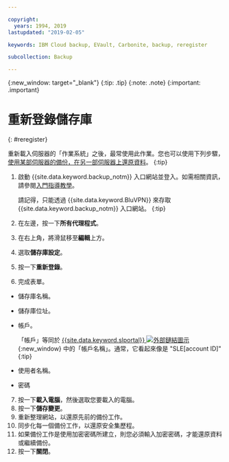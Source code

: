 ```yaml
---

copyright:
  years: 1994, 2019
lastupdated: "2019-02-05"

keywords: IBM Cloud backup, EVault, Carbonite, backup, reregister

subcollection: Backup

---
```

{:new_window: target="_blank"}
{:tip: .tip}
{:note: .note}
{:important: .important}

# 重新登錄儲存庫
{: #reregister}

重新載入伺服器的「作業系統」之後，最常使用此作業。您也可以使用下列步驟，[使用某部伺服器的備份，在另一部伺服器上還原資料](/docs/infrastructure/Backup?topic=Backup-restorefromotherVSI)。
{:tip}

1. 啟動 {{site.data.keyword.backup_notm}} 入口網站並登入。如需相關資訊，請參閱[入門指導教學](/docs/infrastructure/Backup?topic=Backup-gettingstarted#gettingstarted)。

   請記得，只能透過 {{site.data.keyword.BluVPN}} 來存取 {{site.data.keyword.backup_notm}} 入口網站。
   {:tip}
2. 在左邊，按一下**所有代理程式**。
3. 在右上角，將滑鼠移至**編輯**上方。
4. 選取**儲存庫設定**。
5. 按一下**重新登錄**。
6. 完成表單。
  - 儲存庫名稱。
  - 儲存庫位址。
  - 帳戶。

    「帳戶」等同於 [{{site.data.keyword.slportal}} ![外部鏈結圖示](../../icons/launch-glyph.svg "外部鏈結圖示")](https://control.softlayer.com/){:new_window} 中的「帳戶名稱」。通常，它看起來像是 "SLE[account ID]"
    {:tip}
  - 使用者名稱。
  - 密碼
7. 按一下**載入電腦**，然後選取您要載入的電腦。
8. 按一下**儲存變更**。
9. 重新整理網站，以還原先前的備份工作。
10. 同步化每一個備份工作，以還原安全集歷程。
11. 如果備份工作是使用加密密碼所建立，則您必須輸入加密密碼，才能還原資料或繼續備份。
12. 按一下**關閉**。
